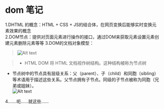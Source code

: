 
# dom 笔记 #

1.DHTML 的概念：HTML + CSS + JS的结合体，在网页变换后能够实时变换元素效果的概念  
2.DOM节点：提供对页面元素进行操作的接口，通过DOM来获取元素设置元素创建元素删除元素等等
3.DOM的文档对象模型：  
>![Alt text](http://www.w3school.com.cn/i/ct_htmltree.gif)

>+ HTML DOM 将 HTML 文档视作树结构。这种结构被称为节点树
+ 节点树中的节点具有层级关系：父（parent）、子（child）和同胞（sibling）等术语用于描述这些关系。父节点拥有子节点。同级的子节点被称为同胞（兄弟或姐妹）。  
![Alt text](http://www.w3school.com.cn/i/dom_navigate.gif)    

4.......呃......就这些......